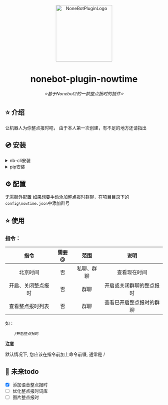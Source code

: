 <div align="center">

<a href="https://v2.nonebot.dev/store"><img src="https://img.zcool.cn/community/014c9a55420cdc0000019ae952d851.jpg@1280w_1l_2o_100sh.jpg" width="180" height="180" alt="NoneBotPluginLogo"></a>

</div>

<div align="center">

# nonebot-plugin-nowtime

_⭐基于Nonebot2的一款整点报时的插件⭐_


</div>


## ⭐ 介绍

让机器人为你整点报时吧，
由于本人第一次创建，有不足的地方还请指出

## 💿 安装

<details>
<summary>nb-cli安装</summary>

在项目目录文件下运行

```
nb plugin install nonebot_plugin_nowtime
```
</details>

<details>
<summary>pip安装</summary>

```
pip install nonebot-plugin-nowtime
```

</details>

## ⚙️ 配置

无需额外配置
如果想要手动添加整点报时群聊，在项目目录下的```config\nowtime.json```中添加群号

## ⭐ 使用

### 指令：
| 指令 | 需要@ | 范围 | 说明 |
|:-----:|:----:|:----:|:----:|
|北京时间|否|私聊、群聊|查看现在时间|
|开启、关闭整点报时|否|群聊|开启或关闭群聊的整点报时|
|查看整点报时列表|否|群聊|查看已开启整点报时的群聊|

如：
```
    /开启整点报时
```    
**注意**

默认情况下, 您应该在指令前加上命令前缀, 通常是 /

## 🌙 未来todo

- [x] 添加语音整点报时
- [ ] 优化整点报时词库
- [ ] 图片整点报时
